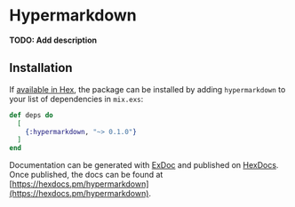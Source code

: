 # Hypermarkdown

**TODO: Add description**

## Installation

If [available in Hex](https://hex.pm/docs/publish), the package can be installed
by adding `hypermarkdown` to your list of dependencies in `mix.exs`:

```elixir
def deps do
  [
    {:hypermarkdown, "~> 0.1.0"}
  ]
end
```

Documentation can be generated with [ExDoc](https://github.com/elixir-lang/ex_doc)
and published on [HexDocs](https://hexdocs.pm). Once published, the docs can
be found at [https://hexdocs.pm/hypermarkdown](https://hexdocs.pm/hypermarkdown).

